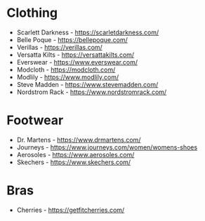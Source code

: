 # Clothing

- Scarlett Darkness - https://scarletdarkness.com/
- Belle Poque - https://bellepoque.com/
- Verillas - https://verillas.com/
- Versatta Kilts - https://versattakilts.com/
- Everswear - https://www.everswear.com/
- Modcloth - https://modcloth.com/
- Modlily - https://www.modlily.com/
- Steve Madden - https://www.stevemadden.com/
- Nordstrom Rack - https://www.nordstromrack.com/

# Footwear

- Dr. Martens - https://www.drmartens.com/
- Journeys - https://www.journeys.com/women/womens-shoes
- Aerosoles - https://www.aerosoles.com/
- Skechers - https://www.skechers.com/

# Bras

- Cherries - https://getfitcherries.com/
